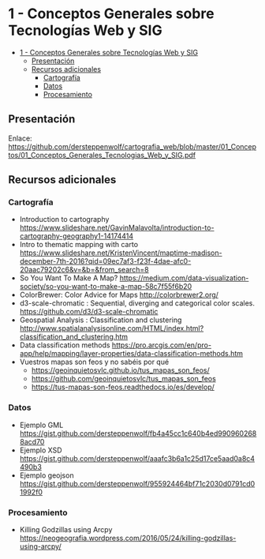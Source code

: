 # 1 - Conceptos Generales sobre Tecnologías Web y SIG

- [1 - Conceptos Generales sobre Tecnologías Web y SIG](#1---conceptos-generales-sobre-tecnolog%C3%ADas-web-y-sig)
  - [Presentación](#presentaci%C3%B3n)
  - [Recursos adicionales](#recursos-adicionales)
    - [Cartografía](#cartograf%C3%ADa)
    - [Datos](#datos)
    - [Procesamiento](#procesamiento)

## Presentación

Enlace: https://github.com/dersteppenwolf/cartografia_web/blob/master/01_Conceptos/01_Conceptos_Generales_Tecnologias_Web_y_SIG.pdf

## Recursos adicionales

### Cartografía

- Introduction to cartography https://www.slideshare.net/GavinMalavolta/introduction-to-cartography-geography1-14174414
- Intro to thematic mapping with carto https://www.slideshare.net/KristenVincent/maptime-madison-december-7th-2016?qid=09ec7af3-f23f-4dae-afc0-20aac79202c6&v=&b=&from_search=8
- So You Want To Make A Map? https://medium.com/data-visualization-society/so-you-want-to-make-a-map-58c7f55f6b20
- ColorBrewer: Color Advice for Maps http://colorbrewer2.org/
- d3-scale-chromatic : Sequential, diverging and categorical color scales. https://github.com/d3/d3-scale-chromatic
- Geospatial Analysis : Classification and clustering http://www.spatialanalysisonline.com/HTML/index.html?classification_and_clustering.htm
- Data classification methods https://pro.arcgis.com/en/pro-app/help/mapping/layer-properties/data-classification-methods.htm
- Vuestros mapas son feos y no sabéis por qué
  -   https://geoinquietosvlc.github.io/tus_mapas_son_feos/
  -   https://github.com/geoinquietosvlc/tus_mapas_son_feos
  -   https://tus-mapas-son-feos.readthedocs.io/es/develop/

### Datos

- Ejemplo GML https://gist.github.com/dersteppenwolf/fb4a45cc1c640b4ed9909602688acd70
- Ejemplo XSD https://gist.github.com/dersteppenwolf/aaafc3b6a1c25d17ce5aad0a8c4490b3
- Ejemplo geojson https://gist.github.com/dersteppenwolf/955924464bf71c2030d0791cd01992f0

### Procesamiento

- Killing Godzillas using Arcpy https://neogeografia.wordpress.com/2016/05/24/killing-godzillas-using-arcpy/

